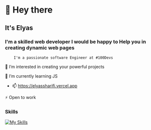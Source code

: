# 👋 Hey there
## It's Elyas 
### I'm a skilled web developer I would be happy to Help you in creating dynamic web pages

        I'm a passionate software Engineer at #100Devs

👀 I’m interested in creating your powerful projects

🌱 I’m currently learning JS
- 📫 https://elyassharifi.vercel.app

⚡ Open to work

### Skills

[![My Skills](https://skillicons.dev/icons?i=html,css,js,git)](https://skillicons.dev)

<!---
elyassharifi/elyassharifi is a ✨ special ✨ repository because its `README.md` (this file) appears on your GitHub profile.
You can click the Preview link to take a look at your changes.
--->
